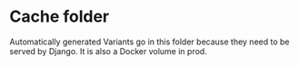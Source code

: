 # Cache folder

Automatically generated Variants go in this folder because they need to be served by Django.
It is also a Docker volume in prod.
